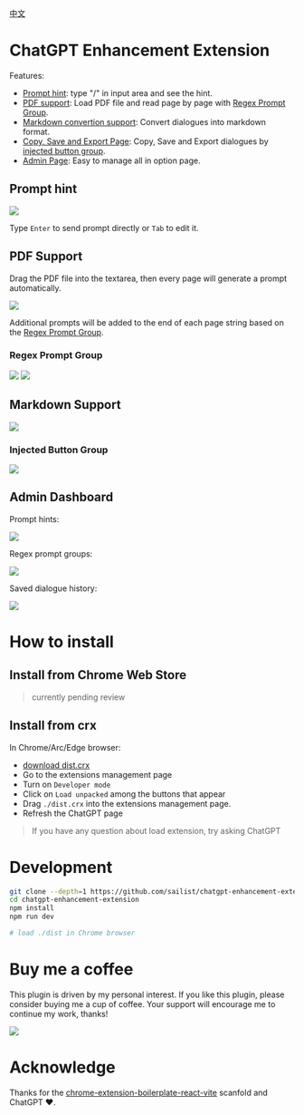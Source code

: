 [中文](./README.zh.md)

# ChatGPT Enhancement Extension

Features:

- [Prompt hint](#prompt-hint): type "/" in input area and see the hint.
- [PDF support](#pdf-support): Load PDF file and read page by page with [Regex Prompt Group](#regex-prompt-group).
- [Markdown convertion support](#markdown-support): Convert dialogues into markdown format.
- [Copy, Save and Export Page](#injected-button-group): Copy, Save and Export dialogues by [injected button group](#injected-button-group).
- [Admin Page](#admin-dashboard): Easy to manage all in option page.

## Prompt hint

![](images/prompt-hint.gif)

Type `Enter` to send prompt directly or `Tab` to edit it.

## PDF Support

Drag the PDF file into the textarea, then every page will generate a prompt automatically.

![](images/overview-pdf.gif)

Additional prompts will be added to the end of each page string based on the [Regex Prompt Group](#regex-prompt-group).

### Regex Prompt Group

![](images/reg-prompt-0.png)
![](images/reg-prompt-1.png)

## Markdown Support

![](images/preview.png)

### Injected Button Group

![](images/injected-button-preview.png)

## Admin Dashboard

Prompt hints:

![](images/dashboard-0.png)

Regex prompt groups:

![](images/dashboard-1.png)

Saved dialogue history:

![](images/dashboard-2.png)

# How to install

## Install from Chrome Web Store

> currently pending review

## Install from crx

In Chrome/Arc/Edge browser:

- [download dist.crx](./dist.crx)
- Go to the extensions management page
- Turn on `Developer mode`
- Click on `Load unpacked` among the buttons that appear
- Drag `./dist.crx` into the extensions management page.
- Refresh the ChatGPT page

> If you have any question about load extension, try asking ChatGPT

# Development

```bash
git clone --depth=1 https://github.com/sailist/chatgpt-enhancement-extension/
cd chatgpt-enhancement-extension
npm install
npm run dev

# load ./dist in Chrome browser
```

# Buy me a coffee

This plugin is driven by my personal interest. If you like this plugin, please consider buying me a cup of coffee. Your support will encourage me to continue my work, thanks!

![](images/coffee.png)

# Acknowledge

Thanks for the [chrome-extension-boilerplate-react-vite](https://github.com/Jonghakseo/chrome-extension-boilerplate-react-vite) scanfold and ChatGPT ❤.
